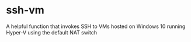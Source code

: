 # ssh-vm
A helpful function that invokes SSH to VMs hosted on Windows 10 running Hyper-V using the default NAT switch
